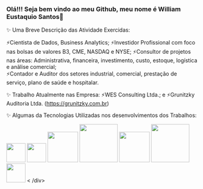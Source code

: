 ### Olá!!! Seja bem vindo ao meu Github, meu nome é William Eustaquio Santos👋

✨ Uma Breve Descrição das Atividade Exercidas:

   ⚡Cientista de Dados, Business Analytics; 
   ⚡Investidor Profissional com foco nas bolsas de valores B3, CME, NASDAQ e NYSE; 
   ⚡Consultor de projetos nas áreas:  Administrativa, financeira, investimento, custo, estoque, logística e anãlise comercial;  
   ⚡Contador e Auditor dos setores industrial, comercial, prestação de serviço, plano de saúde e hospitalar.

✨ Trabalho Atualmente nas Empresa: 
   ⚡WES Consulting Ltda.; e
   ⚡Grunitzky Auditoria Ltda. (https://grunitzky.com.br)

✨ Algumas da Tecnologias Utilizadas nos desenvolvimentos dos Trabalhos: 

 <div display="inline">  
   <img widt='50' height='50' src="https://cdn.jsdelivr.net/gh/devicons/devicon/icons/python/python-original-wordmark.svg" /> 
   <img widt='50' height='50' src="https://cdn.jsdelivr.net/gh/devicons/devicon/icons/jupyter/jupyter-original-wordmark.svg" /> 
   <img widt='80' height='80' src="https://cdn.jsdelivr.net/gh/devicons/devicon/icons/pandas/pandas-original-wordmark.svg" />
   <img widt='100' height='100' src="https://cdn.jsdelivr.net/gh/devicons/devicon/icons/anaconda/anaconda-original-wordmark.svg" /> 
   <img widt='80' height='80' src="https://cdn.jsdelivr.net/gh/devicons/devicon/icons/mysql/mysql-original-wordmark.svg" /> 
   <img widt='100' height='100' src="https://cdn.jsdelivr.net/gh/devicons/devicon/icons/filezilla/filezilla-plain-wordmark.svg" /> 
   <img widt='50' height='50' src="https://cdn.jsdelivr.net/gh/devicons/devicon/icons/premierepro/premierepro-original.svg" /> 
< /div>
          

<!--
**WilliamESantos/WilliamESantos** is a ✨ _special_ ✨ repository because its `README.md` (this file) appears on your GitHub profile.

Here are some ideas to get you started:

![image](https://github.com/WilliamESantos/WilliamESantos/assets/133704736/10105271-f9b2-4fd8-932a-d1f76c770c6f)

- 🔭 I’m currently working on ...
- 🌱 I’m currently learning ...
- 👯 I’m looking to collaborate on ...
- 🤔 I’m looking for help with ...
- 💬 Ask me about ...
- 📫 How to reach me: ...
- 😄 Pronouns: ...
- ⚡ Fun fact: ...
-->

